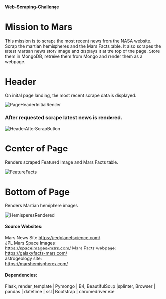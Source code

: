 #### Web-Scraping-Challenge
# Mission to Mars 

This mission is to scrape the  most recent news from the NASA website. Scrap the martian hemispheres and the Mars Facts table. It also scrapes the latest Martian news story image and displays it at the top of the page. Store them in MongoDB, retreive them from Mongo and render them as a webpage. 

# Header 
On inital page landing, the most recent scrape data is displayed. 

![PageHeaderInitialRender](https://user-images.githubusercontent.com/98897041/173713351-041964d0-28bc-4937-afd2-27eba34863f0.PNG)

### After requested scrape latest news is rendered. 

![HeaderAfterScrapButton](https://user-images.githubusercontent.com/98897041/173713602-54633b3b-bf0d-40ef-b87e-4942c2317a11.PNG)

# Center of Page
Renders scraped Featured Image and Mars Facts table.

![FeatureFacts](https://user-images.githubusercontent.com/98897041/173713692-a17e65f8-78dd-4d2b-9819-d79c58b831d1.PNG)

# Bottom of Page 
Renders Martian hemiphere images

![HemisperesRendered](https://user-images.githubusercontent.com/98897041/173713761-ae23e196-13b5-49e2-8510-0d8dfbaec58a.PNG)



#### Source Websites:  
Mars News Site
https://redplanetscience.com/  
JPL Mars Space Images:   
https://spaceimages-mars.com/
Mars Facts webpage:  
https://galaxyfacts-mars.com/  
astrogeology site:  
https://marshemispheres.com/

#### Dependencies:  
Flask, render_template  | Pymongo  | B4, BeautifulSoup |splinter, Browser | pandas | datetime | ssl | Bootstrap | chromedriver.exe
